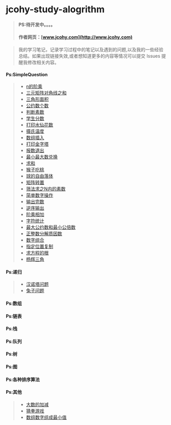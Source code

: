 #  jcohy-study-alogrithm
> #### PS:待开发中。。。。
> #### 作者网页：[www.jcohy.com](http://www.jcohy.com)  	

>  我的学习笔记，记录学习过程中的笔记以及遇到的问题,以及我的一些经验总结。如果出现链接失效,或者想知道更多的内容等情况可以提交 Issues 提醒我修改相关内容。

#### Ps:SimpleQuestion
>  * [n的阶乘](https://github.com/jiachao23/jcohy-study-sample/blob/master/jcohy-study-alogrithm/src/main/java/com/jcohy/study/SimpleQuestion/Test_1013.java)
>  * [三元矩阵对角线之和](https://github.com/jiachao23/jcohy-study-sample/blob/master/jcohy-study-alogrithm/src/main/java/com/jcohy/study/SimpleQuestion/Test_1023.java)
>  * [三角形面积](https://github.com/jiachao23/jcohy-study-sample/blob/master/jcohy-study-alogrithm/src/main/java/com/jcohy/study/SimpleQuestion/Test_1037.java)
>  * [公约数个数](https://github.com/jiachao23/jcohy-study-sample/blob/master/jcohy-study-alogrithm/src/main/java/com/jcohy/study/SimpleQuestion/Test_1084.java)
>  * [判断素数](https://github.com/jiachao23/jcohy-study-sample/blob/master/jcohy-study-alogrithm/src/main/java/com/jcohy/study/SimpleQuestion/Test_1028.java)
>  * [学生分数](https://github.com/jiachao23/jcohy-study-sample/blob/master/jcohy-study-alogrithm/src/main/java/com/jcohy/study/SimpleQuestion/Test_1050.java)
>  * [打印水仙花数](https://github.com/jiachao23/jcohy-study-sample/blob/master/jcohy-study-alogrithm/src/main/java/com/jcohy/study/SimpleQuestion/Test_1015.java)
>  * [摄氏温度](https://github.com/jiachao23/jcohy-study-sample/blob/master/jcohy-study-alogrithm/src/main/java/com/jcohy/study/SimpleQuestion/Test_1004.java)
>  * [数组插入](https://github.com/jiachao23/jcohy-study-sample/blob/master/jcohy-study-alogrithm/src/main/java/com/jcohy/study/SimpleQuestion/Test_1024.java)
>  * [打印金字塔](https://github.com/jiachao23/jcohy-study-sample/blob/master/jcohy-study-alogrithm/src/main/java/com/jcohy/study/SimpleQuestion/Pyramids.java)
>  * [报数退出](https://github.com/jiachao23/jcohy-study-sample/blob/master/jcohy-study-alogrithm/src/main/java/com/jcohy/study/SimpleQuestion/Test_1046.java)
>  * [最小最大数兑换](https://github.com/jiachao23/jcohy-study-sample/blob/master/jcohy-study-alogrithm/src/main/java/com/jcohy/study/SimpleQuestion/Test_1044.java)
>  * [求和](https://github.com/jiachao23/jcohy-study-sample/blob/master/jcohy-study-alogrithm/src/main/java/com/jcohy/study/SimpleQuestion/Test_1014.java)
>  * [猴子吃桃](https://github.com/jiachao23/jcohy-study-sample/blob/master/jcohy-study-alogrithm/src/main/java/com/jcohy/study/SimpleQuestion/Test_1019.java)
>  * [球的自由落体](https://github.com/jiachao23/jcohy-study-sample/blob/master/jcohy-study-alogrithm/src/main/java/com/jcohy/study/SimpleQuestion/Global.java)
>  * [矩阵转置](https://github.com/jiachao23/jcohy-study-sample/blob/master/jcohy-study-alogrithm/src/main/java/com/jcohy/study/SimpleQuestion/Test_1029.java)
>  * [筛法求之N内的素数](https://github.com/jiachao23/jcohy-study-sample/blob/master/jcohy-study-alogrithm/src/main/java/com/jcohy/study/SimpleQuestion/Test_1021.java)
>  * [简单数字操作](https://github.com/jiachao23/jcohy-study-sample/blob/master/jcohy-study-alogrithm/src/main/java/com/jcohy/study/SimpleQuestion/Test_1008.java)
>  * [输出完数](https://github.com/jiachao23/jcohy-study-sample/blob/master/jcohy-study-alogrithm/src/main/java/com/jcohy/study/SimpleQuestion/Wanshu.java)
>  * [逆序输出](https://github.com/jiachao23/jcohy-study-sample/blob/master/jcohy-study-alogrithm/src/main/java/com/jcohy/study/SimpleQuestion/Test_1025.java)
>  * [阶乘相加](https://github.com/jiachao23/jcohy-study-sample/blob/master/jcohy-study-alogrithm/src/main/java/com/jcohy/study/SimpleQuestion/Test_1013.java)
>  * [字符统计](https://github.com/jiachao23/jcohy-study-sample/blob/master/jcohy-study-alogrithm/src/main/java/com/jcohy/study/SimpleQuestion/TotalCharAndNumber.java)
>  * [最大公约数和最小公倍数](https://github.com/jiachao23/jcohy-study-sample/blob/master/jcohy-study-alogrithm/src/main/java/com/jcohy/study/SimpleQuestion/CommonDivisor.java)
>  * [正整数分解质因数](https://github.com/jiachao23/jcohy-study-sample/blob/master/jcohy-study-alogrithm/src/main/java/com/jcohy/study/SimpleQuestion/Factorizations.java)
>  * [数字组合](https://github.com/jiachao23/jcohy-study-sample/blob/master/jcohy-study-alogrithm/src/main/java/com/jcohy/study/SimpleQuestion/shuzi.java)
>  * [指定位置复制](https://github.com/jiachao23/jcohy-study-sample/blob/master/jcohy-study-alogrithm/src/main/java/com/jcohy/study/SimpleQuestion/CopyArrayByPosition.java)
>  * [求方程的根](https://github.com/jiachao23/jcohy-study-sample/blob/master/jcohy-study-alogrithm/src/main/java/com/jcohy/study/SimpleQuestion/EquationResult.java)
>  * [杨辉三角](https://github.com/jiachao23/jcohy-study-sample/blob/master/jcohy-study-alogrithm/src/main/java/com/jcohy/study/SimpleQuestion/Yanghui.java)

#### Ps:递归
>  * [汉诺塔问题](https://github.com/jiachao23/jcohy-study-sample/blob/master/jcohy-study-alogrithm/src/main/java/com/jcohy/study/SimpleQuestion/hanoiCode.java)
>  * [兔子问题](https://github.com/jiachao23/jcohy-study-sample/blob/master/jcohy-study-alogrithm/src/main/java/com/jcohy/study/SimpleQuestion/Fibhabit.java)



#### Ps:数组

#### Ps:链表

#### Ps:栈

#### Ps:队列

#### Ps:树

#### Ps:图

#### Ps:各种排序算法

#### Ps:其他
>  * [大数的加减](https://github.com/jiachao23/jcohy-study-sample/blob/master/jcohy-study-alogrithm/src/main/java/com/jcohy/study/SimpleQuestion/BigData.java)
>  * [猜拳游戏](https://github.com/jiachao23/jcohy-study-sample/blob/master/jcohy-study-alogrithm/src/main/java/com/jcohy/study/SimpleQuestion/Guess.java)
>  * [数组数字组成最小值](https://github.com/jiachao23/jcohy-study-sample/blob/master/jcohy-study-alogrithm/src/main/java/com/jcohy/study/SimpleQuestion/GetMin.java)
